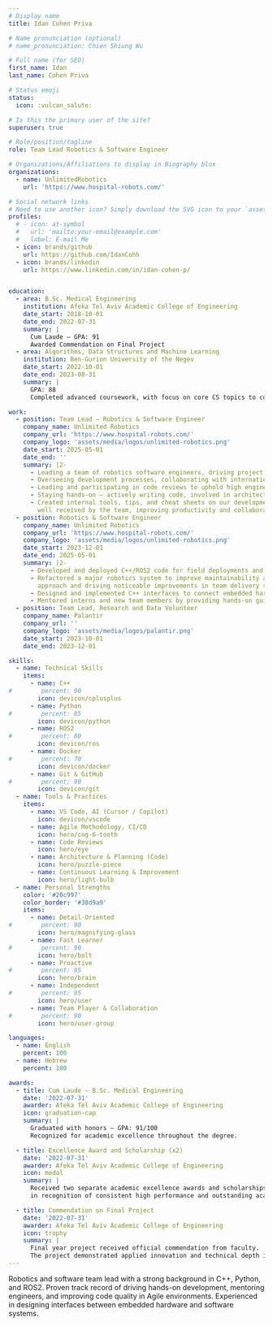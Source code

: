 ```yaml
---
# Display name
title: Idan Cohen Priva

# Name pronunciation (optional)
# name_pronunciation: Chien Shiung Wu

# Full name (for SEO)
first_name: Idan
last_name: Cohen Priva

# Status emoji
status:
  icon: :vulcan_salute:

# Is this the primary user of the site?
superuser: true

# Role/position/tagline
role: Team Lead Robotics & Software Engineer

# Organizations/Affiliations to display in Biography blox
organizations:
  - name: UnlimitedRobotics
    url: 'https://www.hospital-robots.com/'

# Social network links
# Need to use another icon? Simply download the SVG icon to your `assets/media/icons/` folder.
profiles:
  # - icon: at-symbol
  #   url: 'mailto:your-email@example.com'
  #   label: E-mail Me
  - icon: brands/github
    url: https://github.com/IdanCohh
  - icon: brands/linkedin
    url: https://www.linkedin.com/in/idan-cohen-p/


education:
  - area: B.Sc. Medical Engineering
    institution: Afeka Tel Aviv Academic College of Engineering
    date_start: 2018-10-01
    date_end: 2022-07-31
    summary: |
      Cum Laude – GPA: 91 
      Awarded Commendation on Final Project
  - area: Algorithms, Data Structures and Machine Learning
    institution: Ben-Gurion University of the Negev
    date_start: 2022-10-01
    date_end: 2023-08-31
    summary: |
      GPA: 88  
      Completed advanced coursework, with focus on core CS topics to complement engineering background and improve my software and coding knowledge.

work:
  - position: Team Lead – Robotics & Software Engineer
    company_name: Unlimited Robotics
    company_url: 'https://www.hospital-robots.com/'
    company_logo: 'assets/media/logos/unlimited-robotics.png'
    date_start: 2025-05-01
    date_end: ''
    summary: |2-
      - Leading a team of robotics software engineers, driving project ownership and delivery.
      - Overseeing development processes, collaborating with international team members and improving code quality across projects.
      - Leading and participating in code reviews to uphold high engineering standards and support team growth.
      - Staying hands-on — actively writing code, involved in architecture and driving solutions.
      - Created internal tools, tips, and cheat sheets on our development cycle, our Agile workflows, pull requests, and Git that were adopted and
        well received by the team, improving productivity and collaboration.
  - position: Robotics & Software Engineer
    company_name: Unlimited Robotics
    company_url: 'https://www.hospital-robots.com/'
    company_logo: 'assets/media/logos/unlimited-robotics.png'
    date_start: 2023-12-01
    date_end: 2025-05-01
    summary: |2-
      - Developed and deployed C++/ROS2 code for field deployments and assisted with debugging to support the team’s success.
      - Refactored a major robotics system to improve maintainability and product quality, earning explicit client praise for my collaborative
        approach and driving noticeable improvements in team delivery since I joined.
      - Designed and implemented C++ interfaces to connect embedded hardware with software systems via custom protocols.
      - Mentored interns and new team members by providing hands-on guidance and comprehensive onboarding into critical projects.
  - position: Team Lead, Research and Data Volunteer
    company_name: Palantir
    company_url: ''
    company_logo: 'assets/media/logos/palantir.png'
    date_start: 2023-10-01
    date_end: 2023-12-01

skills:
  - name: Technical Skills
    items:
      - name: C++
#        percent: 90
        icon: devicon/cplusplus
      - name: Python
#        percent: 85
        icon: devicon/python
      - name: ROS2
#        percent: 80
        icon: devicon/ros
      - name: Docker
#        percent: 70
        icon: devicon/docker
      - name: Git & GitHub
#        percent: 90
        icon: devicon/git
  - name: Tools & Practices
    items:
      - name: VS Code, AI (Cursor / Copilot)
        icon: devicon/vscode
      - name: Agile Methodology, CI/CD
        icon: hero/cog-6-tooth
      - name: Code Reviews
        icon: hero/eye
      - name: Architecture & Planning (Code)
        icon: hero/puzzle-piece
      - name: Continuous Learning & Improvement
        icon: hero/light-bulb
  - name: Personal Strengths
    color: '#20c997'
    color_border: '#38d9a9'
    items:
      - name: Detail-Oriented
#        percent: 90
        icon: hero/magnifying-glass
      - name: Fast Learner
#        percent: 90
        icon: hero/bolt
      - name: Proactive
#        percent: 95
        icon: hero/brain
      - name: Independent
#        percent: 95
        icon: hero/user
      - name: Team Player & Collaboration
#        percent: 90
        icon: hero/user-group

languages:
  - name: English
    percent: 100
  - name: Hebrew
    percent: 100

awards:
  - title: Cum Laude – B.Sc. Medical Engineering
    date: '2022-07-31'
    awarder: Afeka Tel Aviv Academic College of Engineering
    icon: graduation-cap
    summary: |
      Graduated with honors – GPA: 91/100  
      Recognized for academic excellence throughout the degree.

  - title: Excellence Award and Scholarship (x2)
    date: '2022-07-31'
    awarder: Afeka Tel Aviv Academic College of Engineering
    icon: medal
    summary: |
      Received two separate academic excellence awards and scholarships  
      in recognition of consistent high performance and outstanding academic achievements.

  - title: Commendation on Final Project
    date: '2022-07-31'
    awarder: Afeka Tel Aviv Academic College of Engineering
    icon: trophy
    summary: |
      Final year project received official commendation from faculty.  
      The project demonstrated applied innovation and technical depth in the field of medical engineering.
---
```


Robotics and software team lead with a strong background in C++, Python, and ROS2. 
Proven track record of driving hands-on development, mentoring engineers, and improving code quality in Agile environments. 
Experienced in designing interfaces between embedded hardware and software systems.
